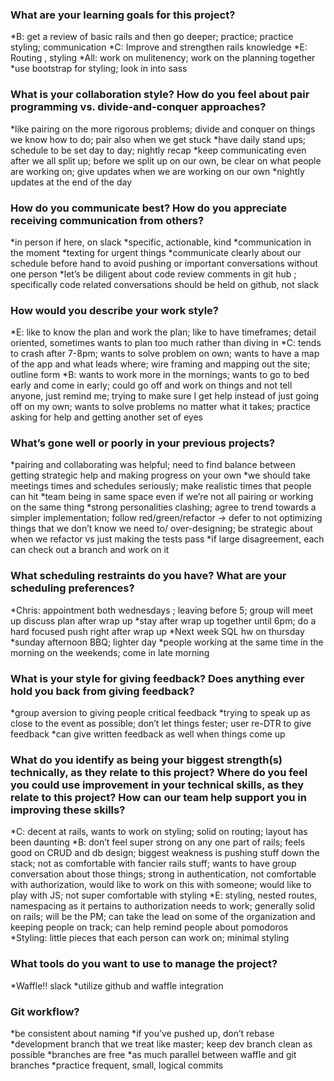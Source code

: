 ### What are your learning goals for this project?
*B: get a review of basic rails and then go deeper; practice; practice styling; communication
*C: Improve and strengthen rails knowledge
*E: Routing , styling
*All: work on mulitenency; work on the planning together
*use bootstrap for styling; look in into sass
### What is your collaboration style? How do you feel about pair programming vs. divide-and-conquer approaches?
*like pairing on the more rigorous problems; divide and conquer on things we know how to do; pair also when we get stuck
*have daily stand ups; schedule to be set day to day; nightly recap
*keep communicating even after we all split up; before we split up on our own, be clear on what people are working on; give updates when we are working on our own
*nightly updates at the end of the day
### How do you communicate best? How do you appreciate receiving communication from others?
*in person if here, on slack
*specific, actionable, kind
*communication in the moment
*texting for urgent things
*communicate clearly about our schedule before hand to avoid pushing or important conversations without one person
*let’s be diligent about code review comments in git hub ; specifically code related conversations should be held on github, not slack
### How would you describe your work style?
*E: like to know the plan and work the plan; like to have timeframes; detail oriented, sometimes wants to plan too much rather than diving in
*C: tends to crash after 7-8pm; wants to solve problem on own; wants to have a map of the app and what leads where; wire framing and mapping out the site; outline form
*B: wants to work more in the mornings; wants to go to bed early and come in early; could go off and work on things and not tell anyone, just remind me; trying to make sure I get help instead of just going off on my own; wants to solve problems no matter what it takes; practice asking for help and getting another set of eyes
### What’s gone well or poorly in your previous projects?
*pairing and collaborating was helpful; need to find balance between getting strategic help and making progress on your own
*we should take meetings times and schedules seriously; make realistic times that people can hit
*team being in same space even if we’re not all pairing or working on the same thing
*strong personalities clashing; agree to trend towards a simpler implementation; follow red/green/refactor -> defer to not optimizing things that we don’t know we need to/ over-designing; be strategic about when we refactor vs just making the tests pass
*if large disagreement, each can check out a branch and work on it

### What scheduling restraints do you have? What are your scheduling preferences?
*Chris: appointment both wednesdays ; leaving before 5; group will meet up discuss plan after wrap up
*stay after wrap up together until 6pm; do a hard focused push right after wrap up
*Next week SQL hw on thursday
*sunday afternoon BBQ; lighter day
*people working at the same time in the morning on the weekends; come in late morning
### What is your style for giving feedback? Does anything ever hold you back from giving feedback?
*group aversion to giving people critical feedback
*trying to speak up as close to the event as possible; don’t let things fester; user re-DTR to give feedback
*can give written feedback as well when things come up
### What do you identify as being your biggest strength(s) technically, as they relate to this project? Where do you feel you could use improvement in your technical skills, as they relate to this project? How can our team help support you in improving these skills?
*C: decent at rails, wants to work on styling; solid on routing; layout has been daunting
*B: don’t feel super strong on any one part of rails; feels good on CRUD and db design; biggest weakness is pushing stuff down the stack; not as comfortable with fancier rails stuff; wants to have group conversation about those things; strong in authentication, not comfortable with authorization, would like to work on this with someone; would like to play with JS; not super comfortable with styling
*E: styling, nested routes, namespacing as it pertains to authorization needs to work; generally solid on rails; will be the PM; can take the lead on some of the organization and keeping people on track; can help remind people about pomodoros
*Styling: little pieces that each person can work on; minimal styling
### What tools do you want to use to manage the project?
*Waffle!! slack
*utilize github and waffle integration

### Git workflow?
*be consistent about naming
*if you’ve pushed up, don’t rebase
*development branch that we treat like master; keep dev branch clean as possible
*branches are free
*as much parallel between waffle and git branches
*practice frequent, small, logical commits
